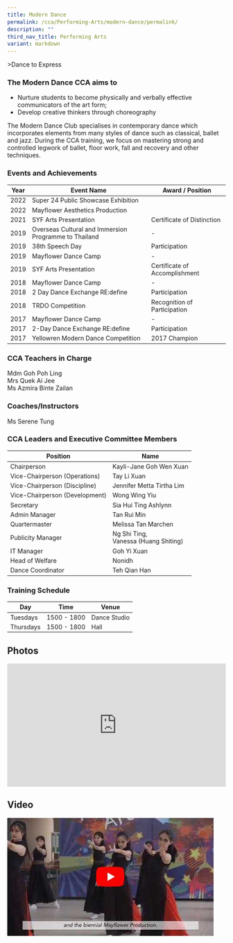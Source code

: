 ```yaml
---
title: Modern Dance
permalink: /cca/Performing-Arts/modern-dance/permalink/
description: ""
third_nav_title: Performing Arts
variant: markdown
---
```

&gt;Dance to Express

  

### The Modern Dance CCA aims to

*   Nurture students to become physically and verbally effective communicators of the art form;
*   Develop creative thinkers through choreography

The Modern Dance Club specialises in contemporary dance which incorporates elements from many styles of dance such as classical, ballet and jazz. During the CCA training, we focus on mastering strong and controlled legwork of ballet, floor work, fall and recovery and other techniques.

### Events and Achievements

| Year | Event Name | Award / Position |
| --- | --- | --- |
|2022|Super 24 Public Showcase Exhibition| |
|2022|Mayflower Aesthetics Production||
| 2021 | SYF Arts Presentation | Certificate of Distinction |
| 2019 | Overseas Cultural and Immersion Programme to Thailand | \- |
| 2019 | 38th&nbsp;Speech Day | Participation |
| 2019 | Mayflower Dance Camp | \-&nbsp; |
| 2019 | SYF Arts Presentation | Certificate of Accomplishment |
| 2018 | Mayflower Dance Camp | \- |
| 2018 | 2 Day Dance Exchange RE:define | Participation |
| 2018 | TRDO Competition | Recognition of Participation |
| 2017 | Mayflower Dance Camp | \- |
| 2017 | 2-Day Dance Exchange RE:define | Participation |
| 2017 | Yellowren Modern Dance Competition | 2017 Champion |

### CCA Teachers in Charge

Mdm Goh Poh Ling  <br>
Mrs Quek Ai Jee<br>
Ms Azmira Binte Zailan

### Coaches/Instructors

Ms Serene Tung

### CCA Leaders and Executive Committee Members

| Position | Name |
|---	|---	|
| Chairperson 	| Kayli-Jane Goh Wen Xuan 	|
| Vice-Chairperson (Operations) 	| Tay Li Xuan	|
| Vice-Chairperson (Discipline) 	| Jennifer Metta Tirtha Lim	|
| Vice-Chairperson (Development) 	| Wong Wing Yiu |
| Secretary 	| Sia Hui Ting Ashlynn |
| Admin Manager 	| Tan Rui Min 	|
| Quartermaster 	| Melissa Tan Marchen |
| Publicity Manager 	| Ng Shi Ting,<br> Vanessa (Huang Shiting) |
| IT Manager 	| Goh Yi Xuan |
| Head of Welfare 	| Nonidh 	|
| Dance Coordinator 	| Teh Qian Han 	|

### Training Schedule

| Day | Time | Venue |
| --- | --- | --- |
| Tuesdays | 1500 - 1800 | Dance Studio |
| Thursdays | 1500 - 1800 | Hall |

Photos
------
<div style="position:relative;width:100%;padding-bottom: 56.25%;height: 0; overflow: hidden;"><iframe style="position: absolute; top: 0; left: 0; width: 100%; height: 100%;" frameborder="0" src="https://docs.google.com/presentation/d/e/2PACX-1vScuzQI5z8iiPwhrR51XUfBnuSGPPIZrCS3x1EzoGsby7_v9MiquzH-qoDN3K9_F0A_wbA0aPypk3Ol/embed?start=true&amp;loop=true&amp;delayms=3000"></iframe></div>

Video
-----
[![MFSS Modern Dance YouTube](/images/mfss%20-%20dance%20yt.jpg)](http://www.youtube.com/watch?v=6dVqB4-_WdQ)